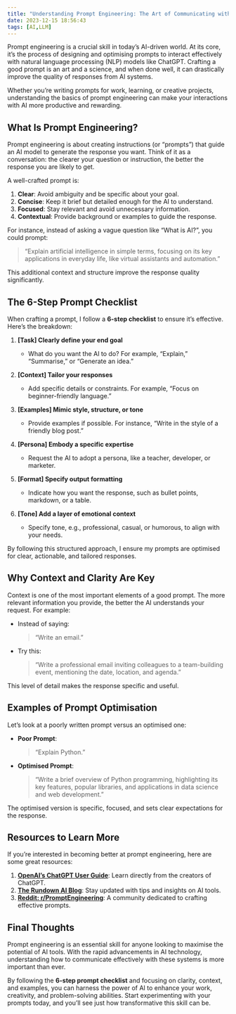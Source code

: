 ```yaml
---
title: "Understanding Prompt Engineering: The Art of Communicating with AI"
date: 2023-12-15 18:56:43
tags: [AI,LLM]
---
```


Prompt engineering is a crucial skill in today’s AI-driven world. At its core, it’s the process of designing and optimising prompts to interact effectively with natural language processing (NLP) models like ChatGPT. Crafting a good prompt is an art and a science, and when done well, it can drastically improve the quality of responses from AI systems.  

Whether you’re writing prompts for work, learning, or creative projects, understanding the basics of prompt engineering can make your interactions with AI more productive and rewarding.  

## What Is Prompt Engineering?  

Prompt engineering is about creating instructions (or “prompts”) that guide an AI model to generate the response you want. Think of it as a conversation: the clearer your question or instruction, the better the response you are likely to get.

A well-crafted prompt is:  

1. **Clear**: Avoid ambiguity and be specific about your goal.  
2. **Concise**: Keep it brief but detailed enough for the AI to understand.  
3. **Focused**: Stay relevant and avoid unnecessary information.  
4. **Contextual**: Provide background or examples to guide the response.  

For instance, instead of asking a vague question like “What is AI?”, you could prompt:  
> “Explain artificial intelligence in simple terms, focusing on its key applications in everyday life, like virtual assistants and automation.”

This additional context and structure improve the response quality significantly.

## The 6-Step Prompt Checklist  

When crafting a prompt, I follow a **6-step checklist** to ensure it’s effective. Here’s the breakdown:  

1. **[Task] Clearly define your end goal**  
   - What do you want the AI to do? For example, “Explain,” “Summarise,” or “Generate an idea.”  

2. **[Context] Tailor your responses**  
   - Add specific details or constraints. For example, “Focus on beginner-friendly language.”  

3. **[Examples] Mimic style, structure, or tone**  
   - Provide examples if possible. For instance, “Write in the style of a friendly blog post.”  

4. **[Persona] Embody a specific expertise**  
   - Request the AI to adopt a persona, like a teacher, developer, or marketer.  

5. **[Format] Specify output formatting**  
   - Indicate how you want the response, such as bullet points, markdown, or a table.  

6. **[Tone] Add a layer of emotional context**  
   - Specify tone, e.g., professional, casual, or humorous, to align with your needs.  

By following this structured approach, I ensure my prompts are optimised for clear, actionable, and tailored responses.  

## Why Context and Clarity Are Key  

Context is one of the most important elements of a good prompt. The more relevant information you provide, the better the AI understands your request. For example:  

- Instead of saying:  
  > “Write an email.”  
- Try this:  
  > “Write a professional email inviting colleagues to a team-building event, mentioning the date, location, and agenda.”

This level of detail makes the response specific and useful.  

## Examples of Prompt Optimisation  

Let’s look at a poorly written prompt versus an optimised one:  

- **Poor Prompt**:  
  > “Explain Python.”  
- **Optimised Prompt**:  
  > “Write a brief overview of Python programming, highlighting its key features, popular libraries, and applications in data science and web development.”

The optimised version is specific, focused, and sets clear expectations for the response.  

## Resources to Learn More  

If you’re interested in becoming better at prompt engineering, here are some great resources:  

1. **[OpenAI’s ChatGPT User Guide](https://openai.com/)**: Learn directly from the creators of ChatGPT.  
2. **[The Rundown AI Blog](https://www.therundown.ai/)**: Stay updated with tips and insights on AI tools.  
3. **[Reddit: r/PromptEngineering](https://www.reddit.com/r/PromptEngineering/)**: A community dedicated to crafting effective prompts.  

## Final Thoughts  

Prompt engineering is an essential skill for anyone looking to maximise the potential of AI tools. With the rapid advancements in AI technology, understanding how to communicate effectively with these systems is more important than ever.  

By following the **6-step prompt checklist** and focusing on clarity, context, and examples, you can harness the power of AI to enhance your work, creativity, and problem-solving abilities. Start experimenting with your prompts today, and you’ll see just how transformative this skill can be.
